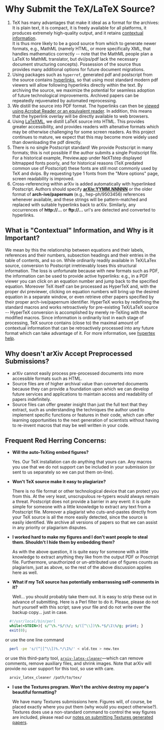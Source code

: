 # Why Submit the TeX/LaTeX Source?

1.  TeX has many advantages that make it ideal as a format for the archives: It is plain text, it is compact, it is freely available for all platforms, it produces extremely high-quality output, and it retains [contextual information](#contextual).  
    It is thus more likely to be a good source from which to generate newer formats, e.g., MathML (namely HTML, or more specifically XML, that handles mathematics correctly -- note that the MathML people plan a LaTeX to MathML translator, but dvi/ps/pdf lack the necessary document structuring concepts). Possession of the source thus provides many additional options for future document migrations.
2.  Using packages such as `hyperref`, generated pdf and postscript from the source contains [hyperlinks](../../help/hypertex/index.md), so that using most standard modern pdf viewers will allow following hyperlinks directly within the text.
    By archiving the source, we maximize the potential for seamless adoption of future technological improvements. Archived papers can be repeatedly rejuvenated by automated reprocessing.
3.  We distill the source into PDF format. The hyperlinks can then be [viewed using Acrobat Reader or an equivalent reader](../../help/pdf.md). In addition, this means that the hyperlink overlay will be directly available to web browsers. 
4.  Using [LaTeXML](../../about/accessibility_html_error_messages.html#what-is-latexml), we distill LaTeX source into HTML. This provides greater accessibility, and provides readers with altenative formats which may be otherwise challenging for some screen readers. As this project continues to mature, we expect that this may become more widely used than downloading the pdf directly. 
5.  There is no single Postscript standard! We provide Postscript in many formats; this is not possible if the author submits a single Postscript file. For a historical example, Preview.app under NeXTstep displayed bitmapped fonts poorly, and for historical reasons (TeX predated common use of Postscript) these fonts are still most commonly used by TeX and dvips. By requesting type 1 fonts from the "More options" page, screen readability is improved.
6.  Cross-referencing within arXiv is added automatically with hyperlinked Postscript. Authors should specify [**arXiv:YYMM.NNNNN**](../../help/arxiv_identifier.md) or the older format of **arch-ive/papernum** (e.g., hep-ph/9503456) references whenever available, and these strings will be pattern-matched and replaced with suitable hyperlinks back to arXiv. Similarly, any occurrences of **http://...** or **ftp://...** url's are detected and converted to hyperlinks.


<span id="contextual"></span>

What is "Contextual" Information, and Why is it Important?
----------------------------------------------------------

We mean by this the relationship between equations and their labels, references and their numbers, subsection headings and their entries in the table of contents, and so on. While ordinarily readily available in TeX/LaTex source, conversion to Postscript irretrievably loses this structural information. The loss is unfortunate because with new formats such as PDF, the information can be used to provide active hyperlinks: e.g., in a PDF viewer you can click on an equation number and jump back to the specified equation. Moreover TeX itself can be processed as HyperTeX and, with the proper dvi previewer, clicking on equation numbers will bring up the desired equation in a separate window, or even retrieve other papers specified by their proper arch-ive/papernum identifier. HyperTeX works by redefining the standard macros and works retroactively for pre-existing TeX/LaTeX source -- HyperTeX conversion is accomplished by merely re-TeXing with the modified macros. Since information is ordinarily lost in each stage of processing, TeX source contains (close to) the maximal amount of contextual information that can be retroactively processed into any future format which can take advantage of it. For more information, see [hypertex help](../../help/hypertex/index.md).


Why doesn't arXiv Accept Preprocessed Submissions?
-------------------------------------------------------------

  *  arXiv cannot easily process pre-processed documents into more accessible formats such as HTML. 
  *  Source files are of higher archival value than converted documents because they can provide a foundation upon which we can develop future services and applications to maintain access and readability of papers indefinitely.
  *  Source files can offer greater insight than just the full text that they extract, such as understanding the techniques the author used to implement specific functions or features in their code, which can offer learning opportunities to the next generation of scientists without having to re-invent macros that may be well written in your code.


Frequent Red Herring Concerns:
------------------------------

*   **Will the auto-TeXing embed figures?**

    Yes. Our TeX installation can do anything that yours can. Any macros you use that we do not support can be included in your submission (or sent to us separately so we can put them on-line).

*   **Won't TeX source make it easy to plagiarize?**

    There is no file format or other technological device that can protect you from this. At the very least, unscrupulous re-typers would always remain a threat. Postscript does not provide a barrier in any event: it is quite simple for someone with a little knowledge to extract any text from a Postscript file. Moreover a plagiarist who cuts-and-pastes directly from your TeX source is all the more easily detected, since the source is easily identified. We archive all versions of papers so that we can assist in any priority or plagiarism disputes.

*   **I worked hard to make my figures and I don't want people to steal them. Shouldn't I hide them by embedding them?**

    As with the above question, it is quite easy for someone with a little knowledge to extract anything they like from the output PDF or Posctript file. Furthermore, unauthorized or un-attributed use of figures counts as plagiarism, just as above, so the rest of the above discussion applies here as well.

<span id="comments"></span>

*   **What if my TeX source has potentially embarrassing self-comments in it?**

    Well... you should probably take them out. It is easy to strip these out in advance of submitting. Here is a Perl filter to do it. Please, please do not hurt yourself with this script; save your file and do not write over the backup copy... just in case.

```perl  
  #!/usr/local/bin/perl  
  while(<STDIN>){ s/^\%.*$/\%/; s/([^\\])\%.*$/\1\%/g; print; }  
  exit(0);  
```

or use the one line command

```bash    
  perl -pe 's/(^|[^\\])%.*/\1%/' < old.tex > new.tex
```

or use this third-party tool, [`arxiv-latex-cleaner`](https://github.com/google-research/arxiv-latex-cleaner)&mdash;which can remove comments, remove auxiliary files, and shrink images. Note that arXiv will provide no user support for this tool, so use with care.

```bash
  arxiv_latex_cleaner /path/to/tex/
```

*   **I use the Textures program. Won't the archive destroy my paper's beautiful formatting?**

    We have many Textures submissions here. Figures will, of course, be placed exactly where you put them (why would you expect otherwise?). Textures does use a non-standard command to control the way figures are included, please read our [notes on submitting Textures generated papers](textures.md).
